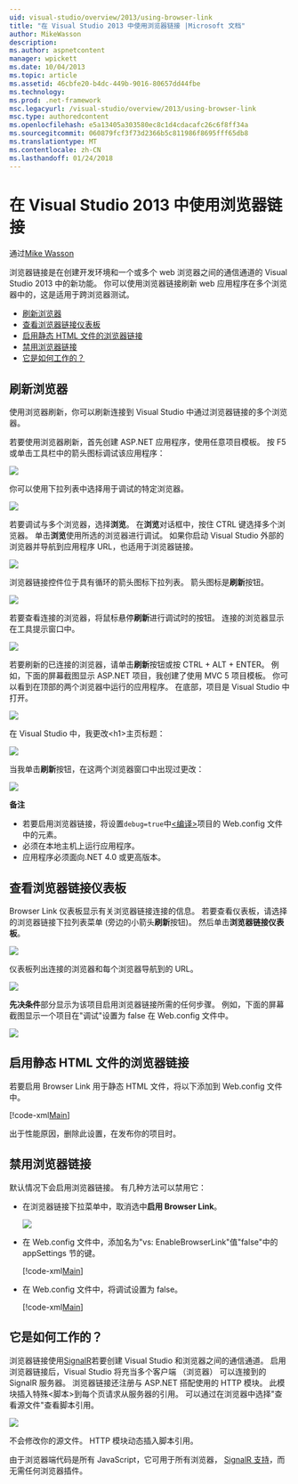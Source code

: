 ```yaml
---
uid: visual-studio/overview/2013/using-browser-link
title: "在 Visual Studio 2013 中使用浏览器链接 |Microsoft 文档"
author: MikeWasson
description: 
ms.author: aspnetcontent
manager: wpickett
ms.date: 10/04/2013
ms.topic: article
ms.assetid: 46cbfe20-b4dc-449b-9016-80657dd44fbe
ms.technology: 
ms.prod: .net-framework
msc.legacyurl: /visual-studio/overview/2013/using-browser-link
msc.type: authoredcontent
ms.openlocfilehash: e5a13405a303580ec8c1d4cdacafc26c6f8ff34a
ms.sourcegitcommit: 060879fcf3f73d2366b5c811986f8695fff65db8
ms.translationtype: MT
ms.contentlocale: zh-CN
ms.lasthandoff: 01/24/2018
---
```

<a name="using-browser-link-in-visual-studio-2013"></a>在 Visual Studio 2013 中使用浏览器链接
====================
通过[Mike Wasson](https://github.com/MikeWasson)

浏览器链接是在创建开发环境和一个或多个 web 浏览器之间的通信通道的 Visual Studio 2013 中的新功能。 你可以使用浏览器链接刷新 web 应用程序在多个浏览器中的，这是适用于跨浏览器测试。

- [刷新浏览器](#browser-refresh)
- [查看浏览器链接仪表板](#dashboard)
- [启用静态 HTML 文件的浏览器链接](#static-html)
- [禁用浏览器链接](#disabling)
- [它是如何工作的？](#how-it-works)

<a id="browser-refresh"></a>
## <a name="browser-refresh"></a>刷新浏览器

使用浏览器刷新，你可以刷新连接到 Visual Studio 中通过浏览器链接的多个浏览器。

若要使用浏览器刷新，首先创建 ASP.NET 应用程序，使用任意项目模板。 按 F5 或单击工具栏中的箭头图标调试该应用程序：

![](using-browser-link/_static/image1.png)

你可以使用下拉列表中选择用于调试的特定浏览器。

![](using-browser-link/_static/image2.png)

若要调试与多个浏览器，选择**浏览**。 在**浏览**对话框中，按住 CTRL 键选择多个浏览器。 单击**浏览**使用所选的浏览器进行调试。 如果你启动 Visual Studio 外部的浏览器并导航到应用程序 URL，也适用于浏览器链接。

![](using-browser-link/_static/image3.png)

浏览器链接控件位于具有循环的箭头图标下拉列表。 箭头图标是**刷新**按钮。

![](using-browser-link/_static/image4.png)

若要查看连接的浏览器，将鼠标悬停**刷新**进行调试时的按钮。 连接的浏览器显示在工具提示窗口中。

![](using-browser-link/_static/image5.png)

若要刷新的已连接的浏览器，请单击**刷新**按钮或按 CTRL + ALT + ENTER。 例如，下面的屏幕截图显示 ASP.NET 项目，我创建了使用 MVC 5 项目模板。 你可以看到在顶部的两个浏览器中运行的应用程序。 在底部，项目是 Visual Studio 中打开。

![](using-browser-link/_static/image6.png)

在 Visual Studio 中，我更改&lt;h1&gt;主页标题：

![](using-browser-link/_static/image7.png)

当我单击**刷新**按钮，在这两个浏览器窗口中出现过更改：

![](using-browser-link/_static/image8.png)

**备注**

- 若要启用浏览器链接，将设置`debug=true`中[&lt;编译&gt;](https://msdn.microsoft.com/library/s10awwz0(v=vs.85).aspx)项目的 Web.config 文件中的元素。
- 必须在本地主机上运行应用程序。
- 应用程序必须面向.NET 4.0 或更高版本。

<a id="dashboard"></a>
## <a name="viewing-the-browser-link-dashboard"></a>查看浏览器链接仪表板

Browser Link 仪表板显示有关浏览器链接连接的信息。 若要查看仪表板，请选择的浏览器链接下拉列表菜单 (旁边的小箭头**刷新**按钮)。 然后单击**浏览器链接仪表板**。

![](using-browser-link/_static/image9.png)

仪表板列出连接的浏览器和每个浏览器导航到的 URL。

![](using-browser-link/_static/image10.png)

**先决条件**部分显示为该项目启用浏览器链接所需的任何步骤。 例如，下面的屏幕截图显示一个项目在"调试"设置为 false 在 Web.config 文件中。

![](using-browser-link/_static/image11.png)

<a id="static-html"></a>
## <a name="enabling-browser-link-for-static-html-files"></a>启用静态 HTML 文件的浏览器链接

若要启用 Browser Link 用于静态 HTML 文件，将以下添加到 Web.config 文件中。

[!code-xml[Main](using-browser-link/samples/sample1.xml)]

出于性能原因，删除此设置，在发布你的项目时。

<a id="disabling"></a>
## <a name="disabling-browser-link"></a>禁用浏览器链接

默认情况下会启用浏览器链接。 有几种方法可以禁用它：

- 在浏览器链接下拉菜单中，取消选中**启用 Browser Link**。 

    ![](using-browser-link/_static/image12.png)
- 在 Web.config 文件中，添加名为"vs: EnableBrowserLink"值"false"中的 appSettings 节的键。 

    [!code-xml[Main](using-browser-link/samples/sample2.xml)]
- 在 Web.config 文件中，将调试设置为 false。 

    [!code-xml[Main](using-browser-link/samples/sample3.xml)]

<a id="how-it-works"></a>
## <a name="how-does-it-work"></a>它是如何工作的？

浏览器链接使用[SignalR](../../../signalr/index.md)若要创建 Visual Studio 和浏览器之间的通信通道。 启用浏览器链接后，Visual Studio 将充当多个客户端 （浏览器） 可以连接到的 SignalR 服务器。 浏览器链接还注册与 ASP.NET 搭配使用的 HTTP 模块。 此模块插入特殊&lt;脚本&gt;到每个页请求从服务器的引用。 可以通过在浏览器中选择"查看源文件"查看脚本引用。

![](using-browser-link/_static/image13.png)

不会修改你的源文件。 HTTP 模块动态插入脚本引用。

由于浏览器端代码是所有 JavaScript，它可用于所有浏览器， [SignalR 支持](../../../signalr/overview/getting-started/supported-platforms.md)，而无需任何浏览器插件。
